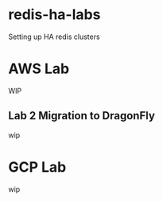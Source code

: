 # redis-ha-labs
Setting up HA redis clusters


# AWS Lab

WIP

## Lab 2 Migration to DragonFly

wip


# GCP Lab

wip